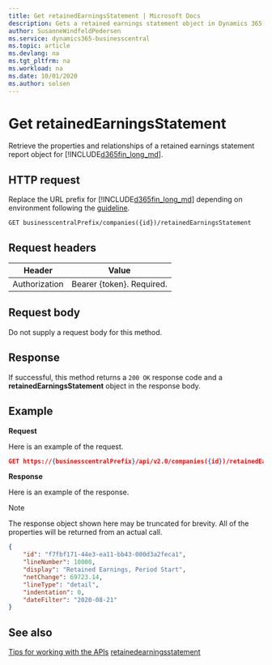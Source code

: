 ```yaml
---
title: Get retainedEarningsStatement | Microsoft Docs
description: Gets a retained earnings statement object in Dynamics 365 Business Central.
author: SusanneWindfeldPedersen
ms.service: dynamics365-businesscentral
ms.topic: article
ms.devlang: na
ms.tgt_pltfrm: na
ms.workload: na
ms.date: 10/01/2020
ms.author: solsen
---
```


# Get retainedEarningsStatement
Retrieve the properties and relationships of a retained earnings statement report object for [!INCLUDE[d365fin_long_md](../../includes/d365fin_long_md.md)].

## HTTP request
Replace the URL prefix for [!INCLUDE[d365fin_long_md](../../includes/d365fin_long_md.md)] depending on environment following the [guideline](../../v2.0/endpoints-apis-for-dynamics.md).
```
GET businesscentralPrefix/companies({id})/retainedEarningsStatement
```

## Request headers

|Header         |Value                     |
|---------------|--------------------------|
|Authorization  |Bearer {token}. Required. |

## Request body
Do not supply a request body for this method.

## Response
If successful, this method returns a ```200 OK``` response code and a **retainedEarningsStatement** object in the response body.

## Example

**Request**

Here is an example of the request.
```json
GET https://{businesscentralPrefix}/api/v2.0/companies({id})/retainedEarningsStatement?$orderby=lineNumber&$filter=dateFilter ge 2019-01-01 and dateFilter le 2020-12-31
```

**Response**

Here is an example of the response. 

> [!NOTE]  
>   The response object shown here may be truncated for brevity. All of the properties will be returned from an actual call.

```json
{
    "id": "f7fbf171-44e3-ea11-bb43-000d3a2feca1",
    "lineNumber": 10000,
    "display": "Retained Earnings, Period Start",
    "netChange": 69723.14,
    "lineType": "detail",
    "indentation": 0,
    "dateFilter": "2020-08-21"
}
```

## See also
[Tips for working with the APIs](/dynamics365/business-central/dev-itpro/developer/devenv-connect-apps-tips)
[retainedearningsstatement](../resources/dynamics_retainedearningsstatement.md)